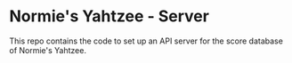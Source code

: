 # Normie's Yahtzee - Server
This repo contains the code to set up an API server for the score database of Normie's Yahtzee.